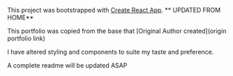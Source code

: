 This project was bootstrapped with [Create React App](https://github.com/facebook/create-react-app).
** UPDATED FROM HOME**

This portfolio was copied from the base that [Original Author created](origin portfolio link)

I have altered styling and components to suite my taste and preference.  

A complete readme will be updated ASAP
